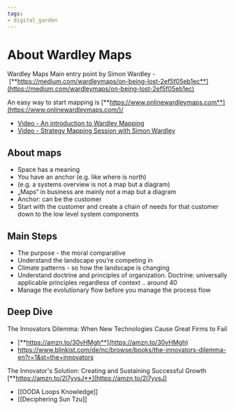```yaml
---
tags: 
- digital_garden
---
```

# About Wardley Maps

Wardley Maps Main entry point by Simon Wardley - [**https://medium.com/wardleymaps/on-being-lost-2ef5f05eb1ec**](https://medium.com/wardleymaps/on-being-lost-2ef5f05eb1ec)

An easy way to start mapping is [**https://www.onlinewardleymaps.com**](https://www.onlinewardleymaps.com/)/

+ [Video - An introduction to Wardley Mapping](https://www.youtube.com/watch?v=L3wgzl2iUR4)
+ [Video - Strategy Mapping Session with Simon Wardley](https://www.youtube.com/watch?v=JMlFv2Sod54)

## About maps
-   Space has a meaning
-   You have an anchor (e.g. like where is north)
-   (e.g. a systems overview is not a map but a diagram)
-   „Maps“ in business are mainly not a map but a diagram
-   Anchor: can be the customer
-   Start with the customer and create a chain of needs for that customer down to the low level system components

## Main Steps
+ The purpose - the moral comparative
+ Understand the landscape you’re competing in 
+ Climate patterns - so how the landscape is changing
+ Understand doctrine and principles of organization. Doctrine: universally applicable principles regardless of context .. around 40 
+ Manage the evolutionary flow before you manage the process flow

## Deep Dive
The Innovators Dilemma: When New Technologies Cause Great Firms to Fail 
+ [**https://amzn.to/30vHMgh**](https://amzn.to/30vHMgh)
+ https://www.blinkist.com/de/nc/browse/books/the-innovators-dilemma-en?r=1&st=the+innovators

The Innovator's Solution: Creating and Sustaining Successful Growth [**https://amzn.to/2l7yvsJ**](https://amzn.to/2l7yvsJ)

+ [[OODA Loops Knowledge]]
+ [[Deciphering Sun Tzu]]
